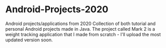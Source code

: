 # Android-Projects-2020
Android projects/applications from 2020
Collection of both tutorial and personal Android projects made in Java. The project called Mark 2 is a weight tracking application that I made from scratch - I'll upload the most updated version soon.
